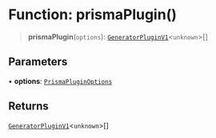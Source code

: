 # Function: prismaPlugin()

> **prismaPlugin**(`options`): [`GeneratorPluginV1`](../../generator/interfaces/GeneratorPluginV1.md)\<`unknown`\>[]

## Parameters

• **options**: [`PrismaPluginOptions`](../interfaces/PrismaPluginOptions.md)

## Returns

[`GeneratorPluginV1`](../../generator/interfaces/GeneratorPluginV1.md)\<`unknown`\>[]
